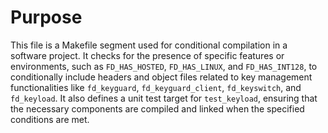 # Purpose
This file is a Makefile segment used for conditional compilation in a software project. It checks for the presence of specific features or environments, such as `FD_HAS_HOSTED`, `FD_HAS_LINUX`, and `FD_HAS_INT128`, to conditionally include headers and object files related to key management functionalities like `fd_keyguard`, `fd_keyguard_client`, `fd_keyswitch`, and `fd_keyload`. It also defines a unit test target for `test_keyload`, ensuring that the necessary components are compiled and linked when the specified conditions are met.
